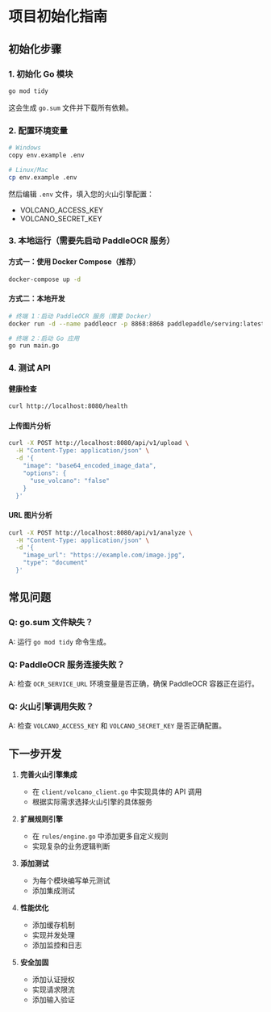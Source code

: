 # 项目初始化指南

## 初始化步骤

### 1. 初始化 Go 模块
```bash
go mod tidy
```

这会生成 `go.sum` 文件并下载所有依赖。

### 2. 配置环境变量
```bash
# Windows
copy env.example .env

# Linux/Mac
cp env.example .env
```

然后编辑 `.env` 文件，填入您的火山引擎配置：
- VOLCANO_ACCESS_KEY
- VOLCANO_SECRET_KEY

### 3. 本地运行（需要先启动 PaddleOCR 服务）

#### 方式一：使用 Docker Compose（推荐）
```bash
docker-compose up -d
```

#### 方式二：本地开发
```bash
# 终端 1：启动 PaddleOCR 服务（需要 Docker）
docker run -d --name paddleocr -p 8868:8868 paddlepaddle/serving:latest-cpu-py38

# 终端 2：启动 Go 应用
go run main.go
```

### 4. 测试 API

#### 健康检查
```bash
curl http://localhost:8080/health
```

#### 上传图片分析
```bash
curl -X POST http://localhost:8080/api/v1/upload \
  -H "Content-Type: application/json" \
  -d '{
    "image": "base64_encoded_image_data",
    "options": {
      "use_volcano": "false"
    }
  }'
```

#### URL 图片分析
```bash
curl -X POST http://localhost:8080/api/v1/analyze \
  -H "Content-Type: application/json" \
  -d '{
    "image_url": "https://example.com/image.jpg",
    "type": "document"
  }'
```

## 常见问题

### Q: go.sum 文件缺失？
A: 运行 `go mod tidy` 命令生成。

### Q: PaddleOCR 服务连接失败？
A: 检查 `OCR_SERVICE_URL` 环境变量是否正确，确保 PaddleOCR 容器正在运行。

### Q: 火山引擎调用失败？
A: 检查 `VOLCANO_ACCESS_KEY` 和 `VOLCANO_SECRET_KEY` 是否正确配置。

## 下一步开发

1. **完善火山引擎集成**
   - 在 `client/volcano_client.go` 中实现具体的 API 调用
   - 根据实际需求选择火山引擎的具体服务

2. **扩展规则引擎**
   - 在 `rules/engine.go` 中添加更多自定义规则
   - 实现复杂的业务逻辑判断

3. **添加测试**
   - 为每个模块编写单元测试
   - 添加集成测试

4. **性能优化**
   - 添加缓存机制
   - 实现并发处理
   - 添加监控和日志

5. **安全加固**
   - 添加认证授权
   - 实现请求限流
   - 添加输入验证

